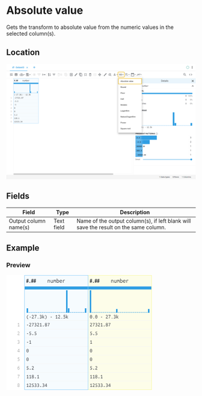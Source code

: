 # Absolute value
Gets the transform to absolute value from the numeric values in the selected column(s).
## Location
![Absolute value on the interface](../../docs/screenshots/location/abs.png)
## Fields
Field | Type | Description
----- | ---- | -----------
Output column name(s) | Text field | Name of the output column(s), if left blank will save the result on the same column.
## Example
### Preview
![Absolute value example](../../docs/screenshots/table/abs.png)